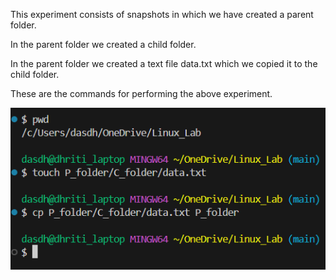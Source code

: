 This experiment consists of snapshots in which we have created a parent folder.

In the parent folder we created a child folder.

In the parent folder we created a text file data.txt which we copied it to the child folder.

These are the commands for performing the above experiment.

![alt text](14825-1.png)


